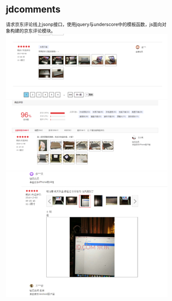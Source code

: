 # jdcomments
> 
请求京东评论线上jsonp接口，使用jquery与underscore中的模板函数，js面向对象构建的京东评论模块。<br/>
![image](https://github.com/jys125773/jdcomments/blob/master/screenshots/0.png)
![image](https://github.com/jys125773/jdcomments/blob/master/screenshots/1.png)
![image](https://github.com/jys125773/jdcomments/blob/master/screenshots/2.png)
